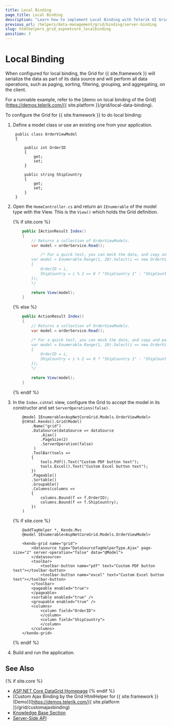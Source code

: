 ```yaml
---
title: Local Binding
page_title: Local Binding
description: "Learn how to implement Local Binding with Telerik UI Grid component for {{ site.framework }}."
previous_url: /helpers/data-management/grid/binding/server-binding
slug: htmlhelpers_grid_aspnetcore_localbinding
position: 3
---
```


# Local Binding

When configured for local binding, the Grid for {{ site.framework }} will serialize the data as part of its data source and will perform all data operations, such as paging, sorting, filtering, grouping, and aggregating, on the client.

For a runnable example, refer to the [demo on local binding of the Grid](https://demos.telerik.com/{{ site.platform }}/grid/local-data-binding).  

To configure the Grid for {{ site.framework }} to do local binding:

1. Define a model class or use an existing one from your application.

        public class OrderViewModel
        {

            public int OrderID
            {
                get;
                set;
            }

            public string ShipCountry
            {
                get;
                set;
            }
        }

1. Open the `HomeController.cs` and return an `IEnumerable` of the model type with the View. This is the `View()` which holds the Grid definition.

    {% if site.core %}
    ```HomeController.cs      
        public IActionResult Index()
        {
            // Returns a collection of OrderViewModels.
            var model = orderService.Read();

                /* For a quick test, you can mock the data, and copy and paste this snippet.
            var model = Enumerable.Range(1, 20).Select(i => new OrderViewModel
            {
                OrderID = i,
                ShipCountry = i % 2 == 0 ? "ShipCountry 1" : "ShipCountry 2"
            });
            */

            return View(model);
        }
    ```
    {% else %}
    ```HomeController.cs  
        public ActionResult Index()
        {
            // Returns a collection of OrderViewModels.
            var model = orderService.Read();

            /* For a quick test, you can mock the data, and copy and paste this snippet.
            var model = Enumerable.Range(1, 20).Select(i => new OrderViewModel
            {
                OrderID = i,
                ShipCountry = i % 2 == 0 ? "ShipCountry 1" : "ShipCountry 2"
            });
            */

            return View(model);
        }  
    ```
    {% endif %}

1. In the `Index.cshtml` view, configure the Grid to accept the model in its constructor and set `ServerOperations(false)`.

    ```HtmlHelper
        @model IEnumerable<AspNetCoreGrid.Models.OrderViewModel>
        @(Html.Kendo().Grid(Model)
            .Name("grid")
            .DataSource(dataSource => dataSource
                .Ajax()
                .PageSize(2)
                .ServerOperation(false)
             )
            .ToolBar(tools =>
            {
                tools.Pdf().Text("Custom PDF button text");
                tools.Excel().Text("Custom Excel button text");
            })
            .Pageable()
            .Sortable()
            .Groupable()
            .Columns(columns =>
            {
                columns.Bound(f => f.OrderID);
                columns.Bound(f => f.ShipCountry);
            })
        )
    ```
    {% if site.core %}
    ```TagHelper
        @addTagHelper *, Kendo.Mvc
        @model IEnumerable<AspNetCoreGrid.Models.OrderViewModel>

        <kendo-grid name="grid">
            <datasource type="DataSourceTagHelperType.Ajax" page-size="2" server-operation="false" data="@Model">
            </datasource>
            <toolbar>
                <toolbar-button name="pdf" text="Custom PDF button text"></toolbar-button>
                <toolbar-button name="excel" text="Custom Excel button text"></toolbar-button>
            </toolbar>
            <pageable enabled="true">
            </pageable>
            <sortable enabled="true" />
            <groupable enabled="true" />
            <columns>
                <column field="OrderID">
                </column>
                <column field="ShipCountry">
                </column>
            </columns>
        </kendo-grid>
    ```
    {% endif %}
    
1. Build and run the application.

## See Also

{% if site.core %}
* [ASP.NET Core DataGrid Homepage](https://www.telerik.com/aspnet-core-ui/grid)
{% endif %}
* [Custom Ajax Binding by the Grid HtmlHelper for {{ site.framework }} (Demo)](https://demos.telerik.com/{{ site.platform }}/grid/customajaxbinding)
* [Knowledge Base Section](/knowledge-base)
* [Server-Side API](/api/grid)